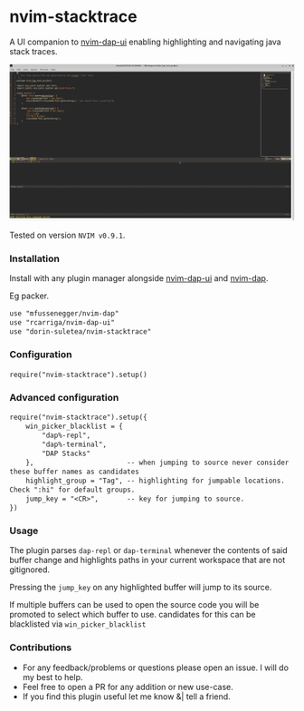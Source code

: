 # nvim-stacktrace
A UI companion to [nvim-dap-ui](https://github.com/rcarriga/nvim-dap-ui) enabling highlighting and navigating java stack traces.

![after](./example.gif)

Tested on version `NVIM v0.9.1`.

### Installation
Install with any plugin manager alongside [nvim-dap-ui](https://github.com/rcarriga/nvim-dap-ui) and
[nvim-dap](https://github.com/mfussenegger/nvim-dap).

Eg packer.
```
use "mfussenegger/nvim-dap"
use "rcarriga/nvim-dap-ui"
use "dorin-suletea/nvim-stacktrace"
```

### Configuration
```
require("nvim-stacktrace").setup()
```

### Advanced configuration
```
require("nvim-stacktrace").setup({
    win_picker_blacklist = { 
        "dap%-repl", 
        "dap%-terminal", 
        "DAP Stacks"
    },                       -- when jumping to source never consider these buffer names as candidates
    highlight_group = "Tag", -- highlighting for jumpable locations. Check ":hi" for default groups.
    jump_key = "<CR>",       -- key for jumping to source. 
})
```

### Usage
The plugin parses `dap-repl` or `dap-terminal` whenever the contents of said buffer change
and highlights paths in your current workspace that are not gitignored.

Pressing the `jump_key` on any highlighted buffer will jump to its source.

If multiple buffers can be used to open the source code you will be promoted to select which buffer to use. 
candidates for this can be blacklisted via `win_picker_blacklist`

### Contributions
* For any feedback/problems or questions please open an issue. I will do my best to help.
* Feel free to open a PR for any addition or new use-case.
* If you find this plugin useful let me know &| tell a friend.
